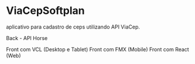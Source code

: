 # ViaCepSoftplan
 aplicativo para cadastro de ceps utilizando API ViaCep.

Back - API Horse

Front com VCL (Desktop e Tablet)
Front com FMX (Mobile)
Front com React (Web)
